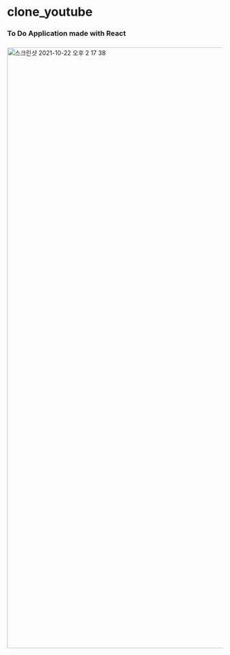 # clone_youtube 

### To Do Application made with React 

### 

<img width="1400" alt="스크린샷 2021-10-22 오후 2 17 38" src="https://user-images.githubusercontent.com/67785225/138397392-1941049a-dd4f-4727-92c3-d0c6437d23c4.png">

